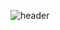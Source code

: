 ![header](https://capsule-render.vercel.app/api?type=wave&color=auto&height=300&section=header&text=Hello%20I'm%20Keunjin&fontSize=90)
